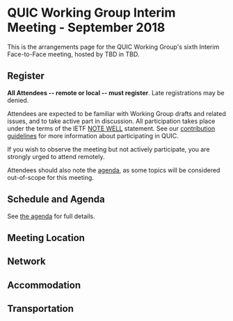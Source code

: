 # QUIC Working Group Interim Meeting - September 2018

This is the arrangements page for the QUIC Working Group's sixth Interim Face-to-Face meeting,
hosted by TBD in TBD.

## Register

**All Attendees -- remote or local -- must register**. Late registrations may be denied.

Attendees are expected to be familiar with Working Group drafts and related issues, and to take active part in discussion. All participation takes place under the terms of the IETF [NOTE WELL](https://www.ietf.org/about/note-well.html) statement. See our [contribution guidelines](https://github.com/quicwg/base-drafts/blob/master/CONTRIBUTING.md) for more information about participating in QUIC.

If you wish to observe the meeting but not actively participate, you are strongly urged to attend remotely.

Attendees should also note the [agenda](agenda.md), as some topics will be considered out-of-scope for this meeting.

<!--
* [Register for the meeting](https://goo.gl/forms/aqDNrjKF097XCmi43) (closes 3 May 2018).
-->

## Schedule and Agenda

<!--
We'll be meeting Wednesday and Thursday, 6-7 June 2018. Meetings will begin at 9:30am and end at
approximately 5pm on each day (although we may choose to end earlier).

There will also be an interop event on 4-5 June (Monday and Tuesday).
-->

See [the agenda](agenda.md) for full details.


## Meeting Location

## Network

## Accommodation

## Transportation
